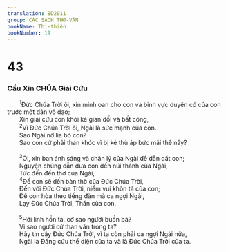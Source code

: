 ```yaml
---
translation: BD2011
group: CÁC SÁCH THƠ-VĂN
bookName: Thi-thiên 
bookNumber: 19
---
```


<div class="title"><h1>43</h1><h3>Cầu Xin CHÚA Giải Cứu</h3></div>
<span class="verse thi_43_1">  <sup>1</sup>Ðức Chúa Trời ôi, xin minh oan cho con và binh vực duyên cớ của con trước một dân vô đạo;<br/>  Xin giải cứu con khỏi kẻ gian dối và bất công,<br/></span>
<span class="verse thi_43_2">  <sup>2</sup>Vì Ðức Chúa Trời ôi, Ngài là sức mạnh của con.<br/>  Sao Ngài nỡ lìa bỏ con?<br/>  Sao con cứ phải than khóc vì bị kẻ thù áp bức mãi thế nầy?<br/><br/></span>
<span class="verse thi_43_3">  <sup>3</sup>Ôi, xin ban ánh sáng và chân lý của Ngài để dẫn dắt con;<br/>  Nguyện chúng dẫn đưa con đến núi thánh của Ngài,<br/>  Tức đến đền thờ của Ngài,<br/></span>
<span class="verse thi_43_4">  <sup>4</sup>Ðể con sẽ đến bàn thờ của Ðức Chúa Trời,<br/>  Ðến với Ðức Chúa Trời, niềm vui khôn tả của con;<br/>  Ðể con hòa theo tiếng đàn mà ca ngợi Ngài,<br/>  Lạy Ðức Chúa Trời, Thần của con.<br/><br/></span>
<span class="verse thi_43_5">  <sup>5</sup>Hỡi linh hồn ta, cớ sao ngươi buồn bã?<br/>  Vì sao ngươi cứ than vãn trong ta?<br/>  Hãy tin cậy Ðức Chúa Trời, vì ta còn phải ca ngợi Ngài nữa,<br/>  Ngài là Đấng cứu thể diện của ta và là Ðức Chúa Trời của ta.<br/></span>
